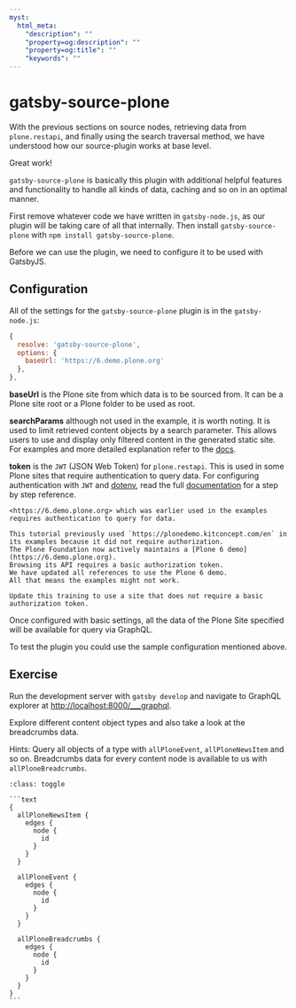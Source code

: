 ```yaml
---
myst:
  html_meta:
    "description": ""
    "property=og:description": ""
    "property=og:title": ""
    "keywords": ""
---
```


# gatsby-source-plone

With the previous sections on source nodes, retrieving data from `plone.restapi`, and finally using the search traversal method, we have understood how our source-plugin works at base level.

Great work!

`gatsby-source-plone` is basically this plugin with additional helpful features and functionality to handle all kinds of data, caching and so on in an optimal manner.

First remove whatever code we have written in `gatsby-node.js`, as our plugin will be taking care of all that internally.
Then install `gatsby-source-plone` with `npm install gatsby-source-plone`.

Before we can use the plugin, we need to configure it to be used with GatsbyJS.

## Configuration

All of the settings for the `gatsby-source-plone` plugin is in the `gatsby-node.js`:

```javascript
{
  resolve: 'gatsby-source-plone',
  options: {
    baseUrl: 'https://6.demo.plone.org'
  },
},
```

**baseUrl** is the Plone site from which data is to be sourced from.
It can be a Plone site root or a Plone folder to be used as root.

**searchParams** although not used in the example, it is worth noting.
It is used to limit retrieved content objects by a search parameter.
This allows users to use and display only filtered content in the generated static site.
For examples and more detailed explanation refer to the [docs](https://collective.github.io/gatsby-source-plone/reference/search_parameters/).

**token** is the `JWT` (JSON Web Token) for `plone.restapi`.
This is used in some Plone sites that require authentication to query data.
For configuring authentication with `JWT` and [dotenv](https://github.com/motdotla/dotenv), read the full [documentation](https://collective.github.io/gatsby-source-plone/reference/authentication/) for a step by step reference.

```{note}
<https://6.demo.plone.org> which was earlier used in the examples requires authentication to query for data.
```

```{warning}
This tutorial previously used `https://plonedemo.kitconcept.com/en` in its examples because it did not require authorization.
The Plone Foundation now actively maintains a [Plone 6 demo](https://6.demo.plone.org).
Browsing its API requires a basic authorization token.
We have updated all references to use the Plone 6 demo.
All that means the examples might not work. 
```

```{todo}
Update this training to use a site that does not require a basic authorization token.
```

Once configured with basic settings, all the data of the Plone Site specified will be available for query via GraphQL.

To test the plugin you could use the sample configuration mentioned above.

## Exercise

Run the development server with `gatsby develop` and navigate to GraphQL explorer at <http://localhost:8000/___graphql>.

Explore different content object types and also take a look at the breadcrumbs data.

Hints: Query all objects of a type with `allPloneEvent`, `allPloneNewsItem` and so on.
Breadcrumbs data for every content node is available to us with `allPloneBreadcrumbs`.

````{admonition} Solution
:class: toggle

```text
{
  allPloneNewsItem {
    edges {
      node {
        id
      }
    }
  }

  allPloneEvent {
    edges {
      node {
        id
      }
    }
  }

  allPloneBreadcrumbs {
    edges {
      node {
        id
      }
    }
  }
}
```
````
